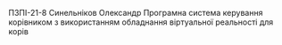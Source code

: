 ПЗПІ-21-8
Синельніков Олександр
Програмна система керування корівником з використанням обладнання віртуальної реальності для корів
